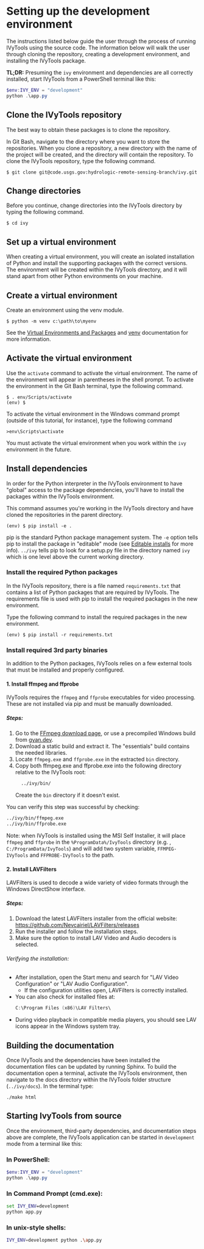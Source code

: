 # Setting up the development environment

The instructions listed below guide the user through the process of running 
IVyTools using the source code. The information below will walk the user 
through cloning the repository, creating a development environment, and 
installing the IVyTools package.

**TL;DR:** Presuming the `ivy` environment and dependencies are all 
correctly installed, start IVyTools from a PowerShell terminal like this:
```powershell
$env:IVY_ENV = "development"
python .\app.py
```

## Clone the IVyTools repository
The best way to obtain these packages is to clone the repository.

In Git Bash, navigate to the directory where you want to store the
repositories. When you clone a repository, a new directory with the name of
the project will be created, and the directory will contain the repository. To
clone the IVyTools repository, type the following command.

```
$ git clone git@code.usgs.gov:hydrologic-remote-sensing-branch/ivy.git
```

## Change directories
Before you continue, change directories into the IVyTools directory by 
typing the
following command.

```
$ cd ivy
```

## Set up a virtual environment
When creating a virtual environment, you will create an isolated 
installation of Python and install the supporting packages with the correct 
versions. The environment will be created within the IVyTools directory, 
and it will stand apart from other Python environments on your machine.

## Create a virtual environment
Create an environment using the venv module.

```
$ python -m venv c:\path\to\myenv
```

See the [Virtual Environments and Packages](https://docs.python.org/3.7/tutorial/venv.html) and
[venv](https://docs.python.org/3.7/library/venv.html) documentation for more
information.

## Activate the virtual environment
Use the `activate` command to activate the virtual environment. The name of the
environment will appear in parentheses in the shell prompt. To activate the
environment in the Git Bash terminal, type the following command.

```
$ . env/Scripts/activate
(env) $
```

To activate the virtual environment in the Windows command prompt (outside of
this tutorial, for instance), type the following command

```
>env\Scripts\activate
```

You must activate the virtual environment when you work within the `ivy`
environment in the future. 

## Install dependencies
In order for the Python interpreter in the IVyTools environment to have 
"global"
access to the package dependencies, you'll have to install the packages within the
IVyTools environment.

This command assumes you're working in the IVyTools directory and have cloned the
repositories in the parent directory.

```
(env) $ pip install -e .
```

pip is the standard Python package management system. The `-e` option tells pip
to install the package in "editable" mode (see
[Editable installs](https://pip.pypa.io/en/stable/reference/pip_install/#editable-installs)
for more info). `../ivy` tells pip to look for a setup.py file in
the directory named `ivy` which is one level above the current
working directory.

### Install the required Python packages
In the IVyTools repository, there is a file named `requirements.txt` that
contains a list of Python packages that are required by IVyTools. The
requirements file is used with pip to install the required packages in the new
environment.

Type the following command to install the required packages in the new
environment.

```
(env) $ pip install -r requirements.txt
```

### Install required 3rd party binaries
In addition to the Python packages, IVyTools relies on a few external tools 
that must be installed and properly configured.

#### 1. Install ffmpeg and ffprobe
IVyTools requires the `ffmpeg` and `ffprobe` executables for video processing. 
These are not installed via pip and must be manually downloaded.

##### Steps:
1. Go to the [FFmpeg download page](https://ffmpeg.org/download.html), or use 
   a precompiled Windows build from [gyan.dev](gyan.dev).
2. Download a static build and extract it. The "essentials" build contains the 
   needed libraries.
3. Locate `ffmpeg.exe` and `ffprobe.exe` in the extracted `bin` directory.
4. Copy both ffmpeg.exe and ffprobe.exe into the following directory relative 
   to the IVyTools root:
   ```bash
     ../ivy/bin/
   ```
   Create the `bin` directory if it doesn't exist.

You can verify this step was successful by checking:

```bash
../ivy/bin/ffmpeg.exe
../ivy/bin/ffprobe.exe
```

Note: when IVyTools is installed using the MSI Self Installer, it will 
place `ffmpeg` and `ffprobe` in the `%ProgramData%/IvyTools` directory (e.g.
, `C:/ProgramData/IvyTools`) and will add two system variable, 
`FFMPEG-IVyTools` and `FFPROBE-IVyTools` to the path.

#### 2. Install LAVFilters
LAVFilters is used to decode a wide variety of video formats through the 
Windows DirectShow interface.

##### Steps:
1. Download the latest LAVFilters installer from the official website: 
   https://github.com/Nevcairiel/LAVFilters/releases
2. Run the installer and follow the installation steps.
3. Make sure the option to install LAV Video and Audio decoders is selected.

###### Verifying the installation:
* After installation, open the Start menu and search for "LAV Video 
  Configuration" or "LAV Audio Configuration".
  * If the configuration utilities open, LAVFilters is correctly installed.
* You can also check for installed files at:
   ```powershell
   C:\Program Files (x86)\LAV Filters\
   ```
* During video playback in compatible media players, you should see LAV icons 
  appear in the Windows system tray.

## Building the documentation
Once IVyTools and the dependencies have been installed the documentation 
files can be updated by running Sphinx. To build the documentation open a 
terminal, activate the IVyTools environment, then navigate to the docs 
directory within the  IVyTools folder  structure (`../ivy/docs`). In 
the terminal type:

```
./make html
```

## Starting IvyTools from source
Once the environment, third-party dependencies, and documentation steps 
above are complete, the IVyTools application can be started in 
`development` mode from a terminal like this:

### In PowerShell:
```powershell
$env:IVY_ENV = "development"
python .\app.py
```

### In Command Prompt (cmd.exe):
```cmd
set IVY_ENV=development
python app.py
```

### In unix-style shells:
```bash
IVY_ENV=development python .\app.py
```